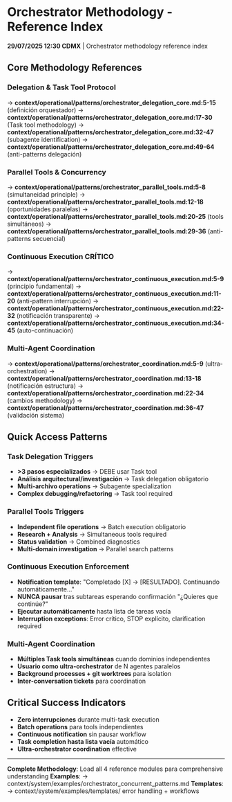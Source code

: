 # Orchestrator Methodology - Reference Index

**29/07/2025 12:30 CDMX** | Orchestrator methodology reference index

## Core Methodology References

### Delegation & Task Tool Protocol
→ **context/operational/patterns/orchestrator_delegation_core.md:5-15** (definición orquestador)
→ **context/operational/patterns/orchestrator_delegation_core.md:17-30** (Task tool methodology) 
→ **context/operational/patterns/orchestrator_delegation_core.md:32-47** (subagente identification)
→ **context/operational/patterns/orchestrator_delegation_core.md:49-64** (anti-patterns delegación)

### Parallel Tools & Concurrency
→ **context/operational/patterns/orchestrator_parallel_tools.md:5-8** (simultaneidad principle)
→ **context/operational/patterns/orchestrator_parallel_tools.md:12-18** (oportunidades paralelas)
→ **context/operational/patterns/orchestrator_parallel_tools.md:20-25** (tools simultáneos)
→ **context/operational/patterns/orchestrator_parallel_tools.md:29-36** (anti-patterns secuencial)

### Continuous Execution CRÍTICO
→ **context/operational/patterns/orchestrator_continuous_execution.md:5-9** (principio fundamental)
→ **context/operational/patterns/orchestrator_continuous_execution.md:11-20** (anti-pattern interrupción)
→ **context/operational/patterns/orchestrator_continuous_execution.md:22-32** (notificación transparente)
→ **context/operational/patterns/orchestrator_continuous_execution.md:34-45** (auto-continuación)

### Multi-Agent Coordination
→ **context/operational/patterns/orchestrator_coordination.md:5-9** (ultra-orchestration)
→ **context/operational/patterns/orchestrator_coordination.md:13-18** (notificación estructura)
→ **context/operational/patterns/orchestrator_coordination.md:22-34** (cambios methodology)
→ **context/operational/patterns/orchestrator_coordination.md:36-47** (validación sistema)

## Quick Access Patterns

### Task Delegation Triggers
- **>3 pasos especializados** → DEBE usar Task tool
- **Análisis arquitectural/investigación** → Task delegation obligatorio
- **Multi-archivo operations** → Subagente specialization
- **Complex debugging/refactoring** → Task tool required

### Parallel Tools Triggers  
- **Independent file operations** → Batch execution obligatorio
- **Research + Analysis** → Simultaneous tools required
- **Status validation** → Combined diagnostics
- **Multi-domain investigation** → Parallel search patterns

### Continuous Execution Enforcement
- **Notification template**: "Completado [X] → [RESULTADO]. Continuando automáticamente..."
- **NUNCA pausar** tras subtareas esperando confirmación "¿Quieres que continúe?"
- **Ejecutar automáticamente** hasta lista de tareas vacía
- **Interruption exceptions**: Error crítico, STOP explícito, clarification required

### Multi-Agent Coordination
- **Múltiples Task tools simultáneas** cuando dominios independientes
- **Usuario como ultra-orchestrator** de N agentes paralelos
- **Background processes + git worktrees** para isolation
- **Inter-conversation tickets** para coordination

## Critical Success Indicators
- **Zero interrupciones** durante multi-task execution
- **Batch operations** para tools independientes
- **Continuous notification** sin pausar workflow
- **Task completion hasta lista vacía** automático
- **Ultra-orchestrator coordination** effective

---
**Complete Methodology**: Load all 4 reference modules para comprehensive understanding
**Examples**: → context/system/examples/orchestrator_concurrent_patterns.md
**Templates**: → context/system/examples/templates/ error handling + workflows